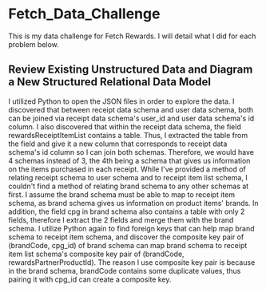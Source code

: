 # Fetch_Data_Challenge

This is my data challenge for Fetch Rewards. I will detail what I did for each problem below.

## Review Existing Unstructured Data and Diagram a New Structured Relational Data Model
I utilized Python to open the JSON files in order to explore the data. I discovered that between receipt data schema and user data schema, both can be joined via receipt data schema's user_id and user data schema's id column. I also discovered that within the receipt data schema, the field rewardsReceiptItemList contains a table. Thus, I extracted the table from the field and give it a new column that corresponds to receipt data schema's id column so I can join both schemas. Therefore, we would have 4 schemas instead of 3, the 4th being a schema that gives us information on the items purchased in each receipt.
While I've provided a method of relating receipt schema to user schema and to receipt item list schema, I couldn't find a method of relating brand schema to any other schemas at first. I assume the brand schema must be able to map to receipt item schema, as brand schema gives us information on product items' brands. In addition, the field cpg in brand schema also contains a table with only 2 fields, therefore I extract the 2 fields and merge them with the brand schema. I utilize Python again to find foreign keys that can help map brand schema to receipt item schema, and discover the composite key pair of (brandCode, cpg_id) of brand schema can map brand schema to receipt item list schema's composite key pair of (brandCode, rewardsPartnerProductId). The reason I use composite key pair is because in the brand schema, brandCode contains some duplicate values, thus pairing it with cpg_id can create a composite key.
